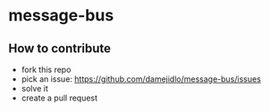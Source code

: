 # message-bus

## How to contribute

* fork this repo
* pick an issue: https://github.com/damejidlo/message-bus/issues
* solve it
* create a pull request
